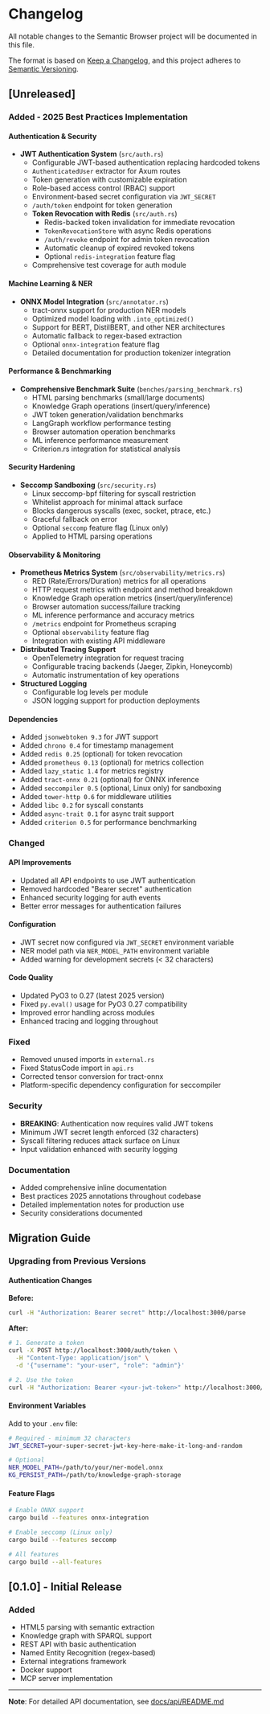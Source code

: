 # Changelog

All notable changes to the Semantic Browser project will be documented in this file.

The format is based on [Keep a Changelog](https://keepachangelog.com/en/1.0.0/),
and this project adheres to [Semantic Versioning](https://semver.org/spec/v2.0.0.html).

## [Unreleased]

### Added - 2025 Best Practices Implementation

#### Authentication & Security
- **JWT Authentication System** (`src/auth.rs`)
  - Configurable JWT-based authentication replacing hardcoded tokens
  - `AuthenticatedUser` extractor for Axum routes
  - Token generation with customizable expiration
  - Role-based access control (RBAC) support
  - Environment-based secret configuration via `JWT_SECRET`
  - `/auth/token` endpoint for token generation
  - **Token Revocation with Redis** (`src/auth.rs`)
    - Redis-backed token invalidation for immediate revocation
    - `TokenRevocationStore` with async Redis operations
    - `/auth/revoke` endpoint for admin token revocation
    - Automatic cleanup of expired revoked tokens
    - Optional `redis-integration` feature flag
  - Comprehensive test coverage for auth module

#### Machine Learning & NER
- **ONNX Model Integration** (`src/annotator.rs`)
  - tract-onnx support for production NER models
  - Optimized model loading with `.into_optimized()`
  - Support for BERT, DistilBERT, and other NER architectures
  - Automatic fallback to regex-based extraction
  - Optional `onnx-integration` feature flag
  - Detailed documentation for production tokenizer integration

#### Performance & Benchmarking
- **Comprehensive Benchmark Suite** (`benches/parsing_benchmark.rs`)
  - HTML parsing benchmarks (small/large documents)
  - Knowledge Graph operations (insert/query/inference)
  - JWT token generation/validation benchmarks
  - LangGraph workflow performance testing
  - Browser automation operation benchmarks
  - ML inference performance measurement
  - Criterion.rs integration for statistical analysis

#### Security Hardening
- **Seccomp Sandboxing** (`src/security.rs`)
  - Linux seccomp-bpf filtering for syscall restriction
  - Whitelist approach for minimal attack surface
  - Blocks dangerous syscalls (exec, socket, ptrace, etc.)
  - Graceful fallback on error
  - Optional `seccomp` feature flag (Linux only)
  - Applied to HTML parsing operations

#### Observability & Monitoring
- **Prometheus Metrics System** (`src/observability/metrics.rs`)
  - RED (Rate/Errors/Duration) metrics for all operations
  - HTTP request metrics with endpoint and method breakdown
  - Knowledge Graph operation metrics (insert/query/inference)
  - Browser automation success/failure tracking
  - ML inference performance and accuracy metrics
  - `/metrics` endpoint for Prometheus scraping
  - Optional `observability` feature flag
  - Integration with existing API middleware
- **Distributed Tracing Support**
  - OpenTelemetry integration for request tracing
  - Configurable tracing backends (Jaeger, Zipkin, Honeycomb)
  - Automatic instrumentation of key operations
- **Structured Logging**
  - Configurable log levels per module
  - JSON logging support for production deployments

#### Dependencies
- Added `jsonwebtoken 9.3` for JWT support
- Added `chrono 0.4` for timestamp management
- Added `redis 0.25` (optional) for token revocation
- Added `prometheus 0.13` (optional) for metrics collection
- Added `lazy_static 1.4` for metrics registry
- Added `tract-onnx 0.21` (optional) for ONNX inference
- Added `seccompiler 0.5` (optional, Linux only) for sandboxing
- Added `tower-http 0.6` for middleware utilities
- Added `libc 0.2` for syscall constants
- Added `async-trait 0.1` for async trait support
- Added `criterion 0.5` for performance benchmarking

### Changed

#### API Improvements
- Updated all API endpoints to use JWT authentication
- Removed hardcoded "Bearer secret" authentication
- Enhanced security logging for auth events
- Better error messages for authentication failures

#### Configuration
- JWT secret now configured via `JWT_SECRET` environment variable
- NER model path via `NER_MODEL_PATH` environment variable
- Added warning for development secrets (< 32 characters)

#### Code Quality
- Updated PyO3 to 0.27 (latest 2025 version)
- Fixed `py.eval()` usage for PyO3 0.27 compatibility
- Improved error handling across modules
- Enhanced tracing and logging throughout

### Fixed
- Removed unused imports in `external.rs`
- Fixed StatusCode import in `api.rs`
- Corrected tensor conversion for tract-onnx
- Platform-specific dependency configuration for seccompiler

### Security
- **BREAKING**: Authentication now requires valid JWT tokens
- Minimum JWT secret length enforced (32 characters)
- Syscall filtering reduces attack surface on Linux
- Input validation enhanced with security logging

### Documentation
- Added comprehensive inline documentation
- Best practices 2025 annotations throughout codebase
- Detailed implementation notes for production use
- Security considerations documented

## Migration Guide

### Upgrading from Previous Versions

#### Authentication Changes
**Before:**
```bash
curl -H "Authorization: Bearer secret" http://localhost:3000/parse
```

**After:**
```bash
# 1. Generate a token
curl -X POST http://localhost:3000/auth/token \
  -H "Content-Type: application/json" \
  -d '{"username": "your-user", "role": "admin"}'

# 2. Use the token
curl -H "Authorization: Bearer <your-jwt-token>" http://localhost:3000/parse
```

#### Environment Variables
Add to your `.env` file:
```bash
# Required - minimum 32 characters
JWT_SECRET=your-super-secret-jwt-key-here-make-it-long-and-random

# Optional
NER_MODEL_PATH=/path/to/your/ner-model.onnx
KG_PERSIST_PATH=/path/to/knowledge-graph-storage
```

#### Feature Flags
```bash
# Enable ONNX support
cargo build --features onnx-integration

# Enable seccomp (Linux only)
cargo build --features seccomp

# All features
cargo build --all-features
```

## [0.1.0] - Initial Release

### Added
- HTML5 parsing with semantic extraction
- Knowledge graph with SPARQL support
- REST API with basic authentication
- Named Entity Recognition (regex-based)
- External integrations framework
- Docker support
- MCP server implementation

---

**Note**: For detailed API documentation, see [docs/api/README.md](docs/api/README.md)
